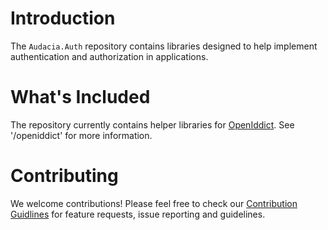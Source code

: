 # Introduction

The `Audacia.Auth` repository contains libraries designed to help implement authentication and authorization in applications.

# What's Included

The repository currently contains helper libraries for [OpenIddict](https://documentation.openiddict.com/). See '/openiddict' for more information.

# Contributing
We welcome contributions! Please feel free to check our [Contribution Guidlines](https://github.com/audaciaconsulting/.github/blob/main/CONTRIBUTING.md) for feature requests, issue reporting and guidelines.